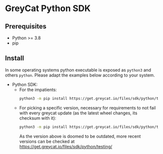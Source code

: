 # GreyCat Python SDK

## Prerequisites

- Python >= 3.8
- pip

## Install

In some operating systems python executable is exposed as `python3` and others `python`. Please adapt the examples below according to your system.

- Python SDK: 
  - For the impatients:
    ```bash
    python3 -m pip install https://get.greycat.io/files/sdk/python/testing/greycat-latest-py3-none-any.whl
    ```
  - For picking a specific version, necessary for requirements to not fail with every greycat update (as the latest wheel changes, its checksum with it):
    ```bash
    python3 -m pip install https://get.greycat.io/files/sdk/python/testing/6.1/greycat-6.1.32+testing-py3-none-any.whl
    ```
    As the version above is doomed to be outdated, more recent versions can be checked at https://get.greycat.io/files/sdk/python/testing/